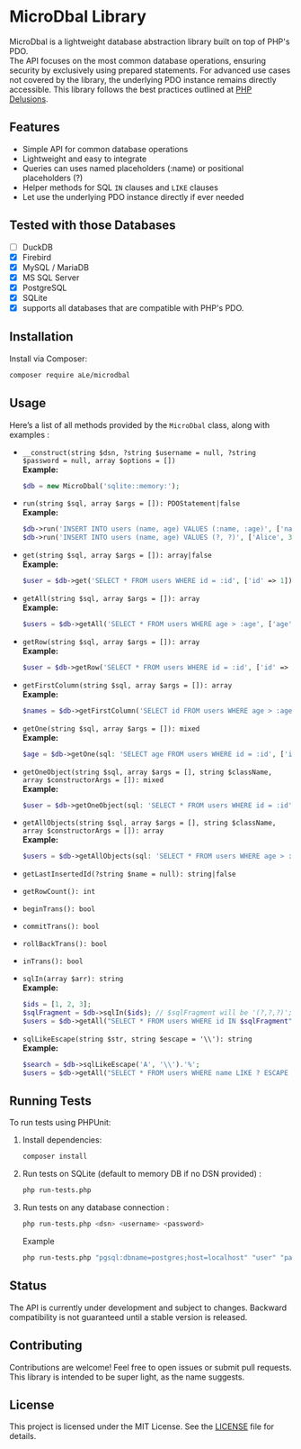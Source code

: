 # MicroDbal Library

MicroDbal is a lightweight database abstraction library built on top of PHP's PDO.  
The API focuses on the most common database operations, ensuring security by exclusively using prepared statements. 
For advanced use cases not covered by the library, the underlying PDO instance remains directly accessible.
This library follows the best practices outlined at [PHP Delusions](https://phpdelusions.net/pdo).

## Features
- Simple API for common database operations
- Lightweight and easy to integrate
- Queries can uses named placeholders (:name) or positional placeholders (?)
- Helper methods for SQL `IN` clauses and `LIKE` clauses
- Let use the underlying PDO instance directly if ever needed

## Tested with those Databases
- [ ] DuckDB
- [x] Firebird
- [x] MySQL / MariaDB
- [x] MS SQL Server
- [x] PostgreSQL
- [x] SQLite
- [x] supports all databases that are compatible with PHP's PDO.

## Installation
Install via Composer:
```bash
composer require aLe/microdbal
```

## Usage
Here’s a list of all methods provided by the `MicroDbal` class, along with examples :

- `__construct(string $dsn, ?string $username = null, ?string $password = null, array $options = [])`  
  **Example:**
  ```php
  $db = new MicroDbal('sqlite::memory:');
  ```

- `run(string $sql, array $args = []): PDOStatement|false`  
  **Example:**
  ```php
  $db->run('INSERT INTO users (name, age) VALUES (:name, :age)', ['name' => 'Alice', 'age' => 30]); // named placeholders
  $db->run('INSERT INTO users (name, age) VALUES (?, ?)', ['Alice', 30]); // positional placeholders
  ```

- `get(string $sql, array $args = []): array|false`  
  **Example:**
  ```php
  $user = $db->get('SELECT * FROM users WHERE id = :id', ['id' => 1]);
  ```

- `getAll(string $sql, array $args = []): array`  
  **Example:**
  ```php
  $users = $db->getAll('SELECT * FROM users WHERE age > :age', ['age' => 18]);
  ```

- `getRow(string $sql, array $args = []): array`  
  **Example:**
  ```php
  $user = $db->getRow('SELECT * FROM users WHERE id = :id', ['id' => 1]);
  ```

- `getFirstColumn(string $sql, array $args = []): array`  
  **Example:**
  ```php
  $names = $db->getFirstColumn('SELECT id FROM users WHERE age > :age', ['age' => 18]);
  ```

- `getOne(string $sql, array $args = []): mixed`  
  **Example:**
  ```php
  $age = $db->getOne(sql: 'SELECT age FROM users WHERE id = :id', ['id' => 1]);
  ```

- `getOneObject(string $sql, array $args = [], string $className, array $constructorArgs = []): mixed`  
  **Example:**
  ```php
  $user = $db->getOneObject(sql: 'SELECT * FROM users WHERE id = :id', User::class, ['id' => 1]);
  ```

- `getAllObjects(string $sql, array $args = [], string $className, array $constructorArgs = []): array`  
  **Example:**
  ```php
  $users = $db->getAllObjects(sql: 'SELECT * FROM users WHERE age > :age', className: User::class, ['age' => 18]);
  ```

- `getLastInsertedId(?string $name = null): string|false`  
- `getRowCount(): int`  
- `beginTrans(): bool`  
- `commitTrans(): bool`  
- `rollBackTrans(): bool`  
- `inTrans(): bool`  

- `sqlIn(array $arr): string`  
  **Example:**
  ```php
  $ids = [1, 2, 3];
  $sqlFragment = $db->sqlIn($ids); // $sqlFragment will be '(?,?,?)';
  $users = $db->getAll("SELECT * FROM users WHERE id IN $sqlFragment", $ids);
  ```

- `sqlLikeEscape(string $str, string $escape = '\\'): string`  
  **Example:**
  ```php
  $search = $db->sqlLikeEscape('A', '\\').'%';
  $users = $db->getAll("SELECT * FROM users WHERE name LIKE ? ESCAPE '\\'", [$search]);
  ```


## Running Tests
To run tests using PHPUnit:
1. Install dependencies:
   ```bash
   composer install
   ```

2. Run tests on SQLite (default to memory DB if no DSN provided) :
   ```bash
   php run-tests.php
   ```

3. Run tests on any database connection :
   ```bash
   php run-tests.php <dsn> <username> <password>
   ```

   Example
   ```bash
   php run-tests.php "pgsql:dbname=postgres;host=localhost" "user" "password"
   ```

## Status
The API is currently under development and subject to changes. 
Backward compatibility is not guaranteed until a stable version is released.

## Contributing
Contributions are welcome! Feel free to open issues or submit pull requests.
This library is intended to be super light, as the name suggests.

## License
This project is licensed under the MIT License. See the [LICENSE](LICENSE) file for details.
